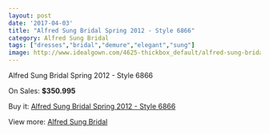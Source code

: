 ```yaml
---
layout: post
date: '2017-04-03'
title: "Alfred Sung Bridal Spring 2012 - Style 6866"
category: Alfred Sung Bridal
tags: ["dresses","bridal","demure","elegant","sung"]
image: http://www.idealgown.com/4625-thickbox_default/alfred-sung-bridal-spring-2012-style-6866.jpg
---
```

Alfred Sung Bridal Spring 2012 - Style 6866

On Sales: **$350.995**
<a href="https://www.idealgown.com/en/alfred-sung-bridal/2076-alfred-sung-bridal-spring-2012-style-6866.html"><amp-img layout="responsive" width="600" height="600" src="//www.idealgown.com/4625-thickbox_default/alfred-sung-bridal-spring-2012-style-6866.jpg" alt="Alfred Sung Bridal Spring 2012 - Style 6866 0" /></a>

Buy it: [Alfred Sung Bridal Spring 2012 - Style 6866](https://www.idealgown.com/en/alfred-sung-bridal/2076-alfred-sung-bridal-spring-2012-style-6866.html "Alfred Sung Bridal Spring 2012 - Style 6866")

View more: [Alfred Sung Bridal](https://www.idealgown.com/en/30-alfred-sung-bridal "Alfred Sung Bridal")